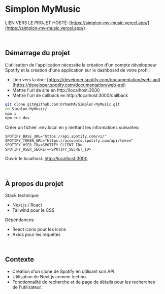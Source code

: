 # Simplon MyMusic

LIEN VERS LE PROJET HOSTÉ: [https://simplon-my-music.vercel.app/](https://simplon-my-music.vercel.app/)

<br/>

## Démarrage du projet

L'utilisation de l'application nécessite la création d'un compte développeur Spotify et la création d'une application sur le dashboard de votre profil.

- Lien vers la doc: [https://developer.spotify.com/documentation/web-api](https://developer.spotify.com/documentation/web-api)
- Mettre l'url de site en http://localhost:3000
- Mettre l'url de callback en http://localhost:3000/callback

```bash
git clone git@github.com:OrhanMA/Simplon-MyMusic.git
cd Simplon-MyMusic/
npm i
npm run dev
```

Créer un fichier .env.local en y mettant les informations suivantes:

```
SPOTIFY_BASE_URL="https://api.spotify.com/v1/"
SPOTIFY_TOKEN_URL="https://accounts.spotify.com/api/token"
SPOTIFY_USER_ID=<SPOTIFY_CLIENT_ID>
SPOTIFY_USER_SECRET=<SPOTIFY_SECRET_ID>
```

Ouvrir le localhost: [http://localhost:3000](http://localhost:3000)

<br/>

## À propos du projet

Stack technique:

- Next.js / React
- Tailwind pour le CSS

Dépendances:

- React icons pour les icons
- Axios pour les requêtes

<br/>

## Contexte

- Création d'un clone de Spotify en utilisant son API.
- Utilisation de Next.js comme techno.
- Fonctionnalité de recherche et de page de détails pour les recherches de l'utilisateur.
